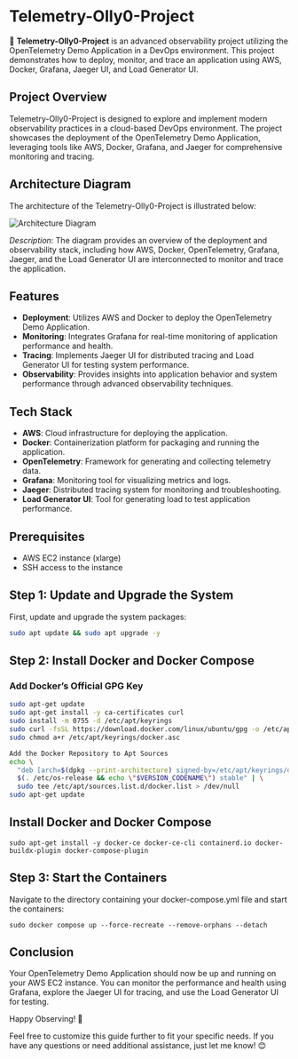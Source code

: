 # Telemetry-Olly0-Project

🚀 **Telemetry-Olly0-Project** is an advanced observability project utilizing the OpenTelemetry Demo Application in a DevOps environment. This project demonstrates how to deploy, monitor, and trace an application using AWS, Docker, Grafana, Jaeger UI, and Load Generator UI.

## Project Overview

Telemetry-Olly0-Project is designed to explore and implement modern observability practices in a cloud-based DevOps environment. The project showcases the deployment of the OpenTelemetry Demo Application, leveraging tools like AWS, Docker, Grafana, and Jaeger for comprehensive monitoring and tracing.

## Architecture Diagram

The architecture of the Telemetry-Olly0-Project is illustrated below:

![Architecture Diagram](https://github.com/user-attachments/assets/78fc1493-a546-4d64-9f68-4f9d1674692c)

_Description_: The diagram provides an overview of the deployment and observability stack, including how AWS, Docker, OpenTelemetry, Grafana, Jaeger, and the Load Generator UI are interconnected to monitor and trace the application.

## Features

- **Deployment**: Utilizes AWS and Docker to deploy the OpenTelemetry Demo Application.
- **Monitoring**: Integrates Grafana for real-time monitoring of application performance and health.
- **Tracing**: Implements Jaeger UI for distributed tracing and Load Generator UI for testing system performance.
- **Observability**: Provides insights into application behavior and system performance through advanced observability techniques.

## Tech Stack

- **AWS**: Cloud infrastructure for deploying the application.
- **Docker**: Containerization platform for packaging and running the application.
- **OpenTelemetry**: Framework for generating and collecting telemetry data.
- **Grafana**: Monitoring tool for visualizing metrics and logs.
- **Jaeger**: Distributed tracing system for monitoring and troubleshooting.
- **Load Generator UI**: Tool for generating load to test application performance.

## Prerequisites

- AWS EC2 instance (xlarge)
- SSH access to the instance

## Step 1: Update and Upgrade the System

First, update and upgrade the system packages:

```bash
sudo apt update && sudo apt upgrade -y
```

## Step 2: Install Docker and Docker Compose

### Add Docker’s Official GPG Key

```bash
sudo apt-get update
sudo apt-get install -y ca-certificates curl
sudo install -m 0755 -d /etc/apt/keyrings
sudo curl -fsSL https://download.docker.com/linux/ubuntu/gpg -o /etc/apt/keyrings/docker.asc
sudo chmod a+r /etc/apt/keyrings/docker.asc

Add the Docker Repository to Apt Sources
echo \
  "deb [arch=$(dpkg --print-architecture) signed-by=/etc/apt/keyrings/docker.asc] https://download.docker.com/linux/ubuntu \
  $(. /etc/os-release && echo \"$VERSION_CODENAME\") stable" | \
  sudo tee /etc/apt/sources.list.d/docker.list > /dev/null
sudo apt-get update
```
## Install Docker and Docker Compose
```
sudo apt-get install -y docker-ce docker-ce-cli containerd.io docker-buildx-plugin docker-compose-plugin
```
## Step 3: Start the Containers

Navigate to the directory containing your docker-compose.yml file and start the containers:
```
sudo docker compose up --force-recreate --remove-orphans --detach
```
## Conclusion
Your OpenTelemetry Demo Application should now be up and running on your AWS EC2 instance. You can monitor the performance and health using Grafana, explore the Jaeger UI for tracing, and use the Load Generator UI for testing.

Happy Observing! 🚀

Feel free to customize this guide further to fit your specific needs. If you have any questions or need additional assistance, just let me know! 😊

